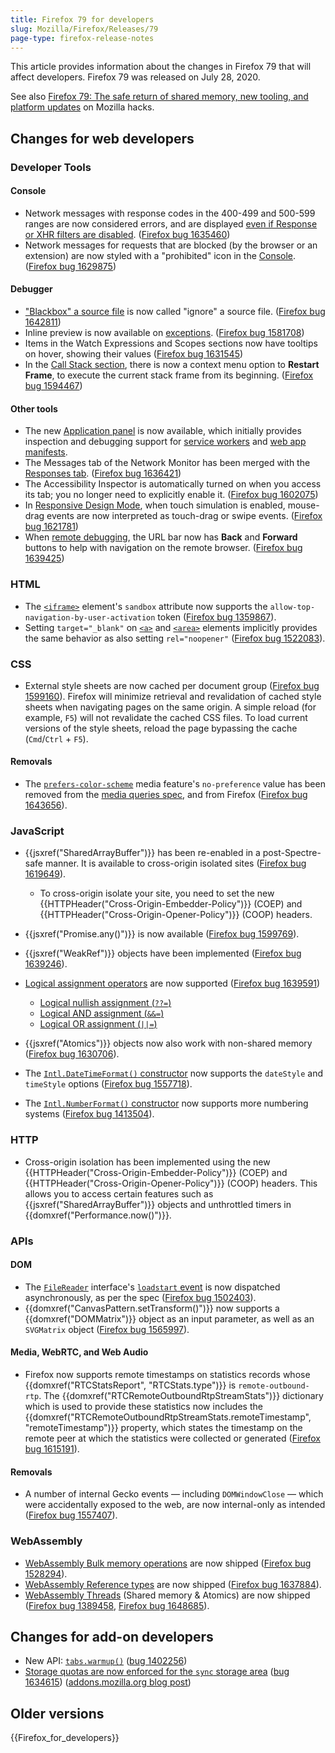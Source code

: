 ```yaml
---
title: Firefox 79 for developers
slug: Mozilla/Firefox/Releases/79
page-type: firefox-release-notes
---
```




This article provides information about the changes in Firefox 79 that will affect developers. Firefox 79 was released on July 28, 2020.

See also [Firefox 79: The safe return of shared memory, new tooling, and platform updates](https://hacks.mozilla.org/2020/07/firefox-79/) on Mozilla hacks.

## Changes for web developers

### Developer Tools

#### Console

- Network messages with response codes in the 400-499 and 500-599 ranges are now considered errors, and are displayed [even if Response or XHR filters are disabled](https://firefox-source-docs.mozilla.org/devtools-user/web_console/console_messages/index.html#filtering-by-category). ([Firefox bug 1635460](https://bugzil.la/1635460))
- Network messages for requests that are blocked (by the browser or an extension) are now styled with a "prohibited" icon in the [Console](https://firefox-source-docs.mozilla.org/devtools-user/web_console/console_messages/index.html). ([Firefox bug 1629875](https://bugzil.la/1629875))

#### Debugger

- ["Blackbox" a source file](https://firefox-source-docs.mozilla.org/devtools-user/debugger/how_to/ignoring_sources/index.html) is now called "ignore" a source file. ([Firefox bug 1642811](https://bugzil.la/1642811))
- Inline preview is now available on [exceptions](https://firefox-source-docs.mozilla.org/devtools-user/debugger/how_to/breaking_on_exceptions/index.html). ([Firefox bug 1581708](https://bugzil.la/1581708))
- Items in the Watch Expressions and Scopes sections now have tooltips on hover, showing their values ([Firefox bug 1631545](https://bugzil.la/1631545))
- In the [Call Stack section](https://firefox-source-docs.mozilla.org/devtools-user/debugger/ui_tour/index.html#call-stack), there is now a context menu option to **Restart Frame**, to execute the current stack frame from its beginning. ([Firefox bug 1594467](https://bugzil.la/1594467))

#### Other tools

- The new [Application panel](https://firefox-source-docs.mozilla.org/devtools-user/application/index.html) is now available, which initially provides inspection and debugging support for [service workers](/Web/API/Service_Worker_API) and [web app manifests](/Web/Manifest).
- The Messages tab of the Network Monitor has been merged with the [Responses tab](https://firefox-source-docs.mozilla.org/devtools-user/network_monitor/request_details/index.html#response-tab). ([Firefox bug 1636421](https://bugzil.la/1636421))
- The Accessibility Inspector is automatically turned on when you access its tab; you no longer need to explicitly enable it. ([Firefox bug 1602075](https://bugzil.la/1602075))
- In [Responsive Design Mode](https://firefox-source-docs.mozilla.org/devtools-user/responsive_design_mode/index.html#controlling-responsive-design-mode), when touch simulation is enabled, mouse-drag events are now interpreted as touch-drag or swipe events. ([Firefox bug 1621781](https://bugzil.la/1621781))
- When [remote debugging](https://firefox-source-docs.mozilla.org/devtools-user/about_colon_debugging/index.html#connecting-to-a-remote-device), the URL bar now has **Back** and **Forward** buttons to help with navigation on the remote browser. ([Firefox bug 1639425](https://bugzil.la/1639425))

### HTML

- The [`<iframe>`](/Web/HTML/Element/iframe) element's `sandbox` attribute now supports the `allow-top-navigation-by-user-activation` token ([Firefox bug 1359867](https://bugzil.la/1359867)).
- Setting `target="_blank"` on [`<a>`](/Web/HTML/Element/a) and [`<area>`](/Web/HTML/Element/area) elements implicitly provides the same behavior as also setting `rel="noopener"` ([Firefox bug 1522083](https://bugzil.la/1522083)).

### CSS

- External style sheets are now cached per document group ([Firefox bug 1599160](https://bugzil.la/1599160)). Firefox will minimize retrieval and revalidation of cached style sheets when navigating pages on the same origin. A simple reload (for example, `F5`) will not revalidate the cached CSS files. To load current versions of the style sheets, reload the page bypassing the cache (`Cmd`/`Ctrl` + `F5`).

#### Removals

- The [`prefers-color-scheme`](/Web/CSS/@media/prefers-color-scheme) media feature's `no-preference` value has been removed from the [media queries spec](https://drafts.csswg.org/mediaqueries-5/#descdef-media-prefers-color-scheme), and from Firefox ([Firefox bug 1643656](https://bugzil.la/1643656)).

### JavaScript

- {{jsxref("SharedArrayBuffer")}} has been re-enabled in a post-Spectre-safe manner. It is available to cross-origin isolated sites ([Firefox bug 1619649](https://bugzil.la/1619649)).

  - To cross-origin isolate your site, you need to set the new {{HTTPHeader("Cross-Origin-Embedder-Policy")}} (COEP) and {{HTTPHeader("Cross-Origin-Opener-Policy")}} (COOP) headers.

- {{jsxref("Promise.any()")}} is now available ([Firefox bug 1599769](https://bugzil.la/1599769)).
- {{jsxref("WeakRef")}} objects have been implemented ([Firefox bug 1639246](https://bugzil.la/1639246)).
- [Logical assignment operators](https://github.com/tc39/proposal-logical-assignment) are now supported ([Firefox bug 1639591](https://bugzil.la/1639591))

  - [Logical nullish assignment (`??=`)](/Web/JavaScript/Reference/Operators/Nullish_coalescing_assignment)
  - [Logical AND assignment (`&&=`)](/Web/JavaScript/Reference/Operators/Logical_AND_assignment)
  - [Logical OR assignment (`||=`)](/Web/JavaScript/Reference/Operators/Logical_OR_assignment)

- {{jsxref("Atomics")}} objects now also work with non-shared memory ([Firefox bug 1630706](https://bugzil.la/1630706)).
- The [`Intl.DateTimeFormat()` constructor](/Web/JavaScript/Reference/Global_Objects/Intl/DateTimeFormat/DateTimeFormat) now supports the `dateStyle` and `timeStyle` options ([Firefox bug 1557718](https://bugzil.la/1557718)).
- The [`Intl.NumberFormat()` constructor](/Web/JavaScript/Reference/Global_Objects/Intl/NumberFormat/NumberFormat) now supports more numbering systems ([Firefox bug 1413504](https://bugzil.la/1413504)).

### HTTP

- Cross-origin isolation has been implemented using the new {{HTTPHeader("Cross-Origin-Embedder-Policy")}} (COEP) and {{HTTPHeader("Cross-Origin-Opener-Policy")}} (COOP) headers. This allows you to access certain features such as {{jsxref("SharedArrayBuffer")}} objects and unthrottled timers in {{domxref("Performance.now()")}}.

### APIs

#### DOM

- The [`FileReader`](/Web/API/FileReader) interface's [`loadstart` event](/Web/API/FileReader/loadstart_event) is now dispatched asynchronously, as per the spec ([Firefox bug 1502403](https://bugzil.la/1502403)).
- {{domxref("CanvasPattern.setTransform()")}} now supports a {{domxref("DOMMatrix")}} object as an input parameter, as well as an `SVGMatrix` object ([Firefox bug 1565997](https://bugzil.la/1565997)).

#### Media, WebRTC, and Web Audio

- Firefox now supports remote timestamps on statistics records whose {{domxref("RTCStatsReport", "RTCStats.type")}} is `remote-outbound-rtp`. The {{domxref("RTCRemoteOutboundRtpStreamStats")}} dictionary which is used to provide these statistics now includes the {{domxref("RTCRemoteOutboundRtpStreamStats.remoteTimestamp", "remoteTimestamp")}} property, which states the timestamp on the remote peer at which the statistics were collected or generated ([Firefox bug 1615191](https://bugzil.la/1615191)).

#### Removals

- A number of internal Gecko events — including `DOMWindowClose` — which were accidentally exposed to the web, are now internal-only as intended ([Firefox bug 1557407](https://bugzil.la/1557407)).

### WebAssembly

- [WebAssembly Bulk memory operations](/WebAssembly/Understanding_the_text_format#bulk_memory_operations) are now shipped ([Firefox bug 1528294](https://bugzil.la/1528294)).
- [WebAssembly Reference types](/WebAssembly/Understanding_the_text_format#reference_types) are now shipped ([Firefox bug 1637884](https://bugzil.la/1637884)).
- [WebAssembly Threads](/WebAssembly/Understanding_the_text_format#webassembly_threads) (Shared memory & Atomics) are now shipped ([Firefox bug 1389458](https://bugzil.la/1389458), [Firefox bug 1648685](https://bugzil.la/1648685)).

## Changes for add-on developers

- New API: [`tabs.warmup()`](/Mozilla/Add-ons/WebExtensions/API/tabs/warmup) ([bug 1402256](https://bugzil.la/1402256))
- [Storage quotas are now enforced for the `sync` storage area](/Mozilla/Add-ons/WebExtensions/API/storage/sync#storage_quotas_for_sync_data) ([bug 1634615](https://bugzil.la/1634615)) ([addons.mozilla.org blog post](https://blog.mozilla.org/addons/2020/07/09/changes-to-storage-sync-in-firefox-79/))

## Older versions

{{Firefox_for_developers}}
